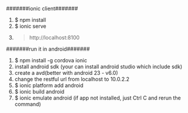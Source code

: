 #######ionic client#######
1. $ npm install
2. $ ionic serve
3. > http://localhost:8100



#######run it in android#######
1. $ npm install -g cordova ionic
2. install android sdk (your can install android studio which include sdk)
3. create a avd(better with android 23 - v6.0)
4. change the restful url from localhost to 10.0.2.2
5. $ ionic platform add android
6. $ ionic build android
7. $ ionic emulate android (if app not installed, just Ctrl C and rerun the command)
